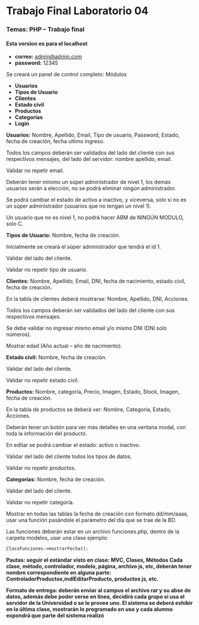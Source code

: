 # Trabajo Final Laboratorio 04

### Temas: PHP – Trabajo final

#### Esta version es para el localhost

- **correo:** admin@admin.com
- **password:** 12345

Se creará un panel de control completo:
Módulos

- **Usuarios**
- **Tipos de Usuario**
- **Clientes**
- **Estado civil**
- **Productos**
- **Categorías**
- **Login**

**Usuarios:** Nombre, Apellido, Email, Tipo de usuario, Password, Estado, fecha de
creación, fecha ultimo ingreso.

Todos los campos deberán ser validados del lado del cliente con sus respectivos mensajes, del lado del servidor: nombre apellido, email.

Validar no repetir email.

Deberán tener mínimo un súper administrador de nivel 1, los demás usuarios serán a elección, no se podrá eliminar ningún administrador.

Se podrá cambiar el estado de activo a inactivo, y viceversa, solo si no es un súper administrador (usuarios que no tengan un nivel 1).

Un usuario que no es nivel 1, no podrá hacer ABM de NINGÚN MODULO, solo C.

**Tipos de Usuario:** Nombre, fecha de creación.

Inicialmente se creará el súper administrador que tendrá el id 1.

Validar del lado del cliente.

Validar no repetir tipo de usuario.

**Clientes:** Nombre, Apellido, Email, DNI, fecha de nacimiento, estado civil, fecha de
creación.

En la tabla de clientes deberá mostrarse: Nombre, Apellido, DNI, Acciones.

Todos los campos deberán ser validados del lado del cliente con sus respectivos mensajes.

Se debe validar no ingresar mismo email y/o mismo DNI (DNI solo números).

Mostrar edad (Año actual – año de nacimiento).

**Estado civil:** Nombre, fecha de creación.

Validar del lado del cliente.

Validar no repetir estado civil.

**Productos:** Nombre, categoría, Precio, Imagen, Estado, Stock, Imagen, fecha de creación.

En la tabla de productos se deberá ver: Nombre, Categoría, Estado, Acciones.

Deberán tener un botón para ver más detalles en una ventana modal, con toda la información del producto.

En editar se podrá cambiar el estado: activo o inactivo.

Validar del lado del cliente todos los tipos de datos.

Validar no repetir productos.

**Categorías:** Nombre, fecha de creación.

Validar del lado del cliente.

Validar no repetir categoría.

Mostrar en todas las tablas la fecha de creación con formato dd/mm/aaaa, usar una función pasándole el parámetro del día que se trae de la BD.

Las funciones deberán estar en un archivo funciones.php, dentro de la carpeta modelos, usar una clase ejemplo:

```php
ClassFunciones->mostrarFecha();
```

**Pautas: seguir el estándar visto en clase: MVC, Clases, Métodos
Cada clase, método, controlador, modelo, página, archivo js, etc, deberán tener nombre correspondiente en alguna parte: ControladorProductos,mdlEditarProducto, productos js, etc.**

**Formato de entrega: deberán enviar al campus el archivo rar y su abse de
datos, además debe poder verse en línea, decidirá cada grupo si usa el
servidor de la Universidad o se le provee uno.
El sistema se deberá exhibir en la última clase, mostrarán lo programado
en uso y cada alumno expondrá que parte del sistema realizó**
